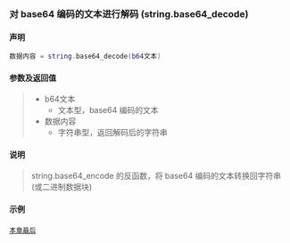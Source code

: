 ### 对 base64 编码的文本进行解码 \(**string\.base64\_decode**\)


#### 声明
```lua
数据内容 = string.base64_decode(b64文本)
```


#### 参数及返回值
> - b64文本
>   - 文本型，base64 编码的文本
> - 数据内容
>   - 字符串型，返回解码后的字符串


#### 说明
> string\.base64\_encode 的反函数，将 base64 编码的文本转换回字符串 (或二进制数据块)  


#### 示例  
[`本章最后`](/Handbook/ext-string/samples.md)  

